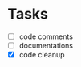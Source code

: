 <!---
This file was created using TASK.md
https://github.com/democraz20/taskmd
-->
# Tasks
- [ ] code comments
- [ ] documentations
- [X] code cleanup
